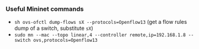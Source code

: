 ### Useful Mininet commands 

- `sh ovs-ofctl dump-flows sX --protocols=Openflow13` (get a flow rules dump of a switch, substitute `sX`)
- `sudo mn --mac --topo linear,4 --controller remote,ip=192.168.1.8 --switch ovs,protocols=Openflow13`
